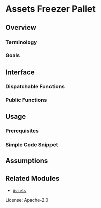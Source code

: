 # Assets Freezer Pallet

## Overview
### Terminology
### Goals

## Interface
### Dispatchable Functions
### Public Functions

## Usage
### Prerequisites
### Simple Code Snippet

## Assumptions

## Related Modules

* [`Assets`](https://docs.rs/frame-support/latest/pallet_assets/)

License: Apache-2.0
